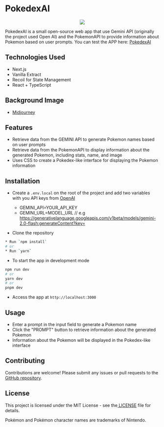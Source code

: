 # **PokedexAI**

<p align="center">
  <img src="https://user-images.githubusercontent.com/23051495/228877951-1a787f86-abc3-404b-a270-c9949ac34ff5.png" />
</p>

PokedexAI is a small open-source web app that use Gemini API (originally the project used Open AI) and the PokemonAPI to provide information about Pokemon based on user prompts.
You can test the APP here: [PokedexAI](https://pokedex-ai.vercel.app/)

## **Technologies Used**

- Next.js
- Vanilla Extract
- Recoil for State Management
- React + TypeScript

## **Background Image**

- [Midjourney](https://www.npmjs.com/package/midjourney)

## **Features**

- Retrieve data from the GEMINI API to generate Pokemon names based on user prompts
- Retrieve data from the PokemonAPI to display information about the generated Pokemon, including stats, name, and image
- Uses CSS to create a Pokedex-like interface for displaying the Pokemon information

## **Installation**

- Create a `.env.local` on the root of the project and add two variables with you API keys from
  [OpenAI](https://ai.google.dev/gemini-api/docs/api-key)

  - GEMINI_API=YOUR_API_KEY
  - GEMINI_URL=MODEL_URL // e.g https://generativelanguage.googleapis.com/v1beta/models/gemini-2.0-flash:generateContent?key=

- Clone the repository

```bash
* Run `npm install`
# or
* Run `yarn`
```

- To start the app in development mode

```bash
npm run dev
# or
yarn dev
# or
pnpm dev
```

- Access the app at `http://localhost:3000`

## **Usage**

- Enter a prompt in the input field to generate a Pokemon name
- Click the "PROMPT" button to retrieve information about the generated Pokemon
- Information about the Pokemon will be displayed in the Pokedex-like interface

## **Contributing**

Contributions are welcome! Please submit any issues or pull requests to the[ GitHub repository](https://github.com/DrZanuff/pokedex-ai).

## **License**

This project is licensed under the MIT License - see the[ LICENSE](https://ai.google.dev/gemini-api/terms) file for details.

Pokémon and Pokémon character names are trademarks of Nintendo.
